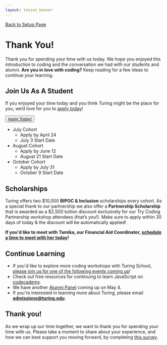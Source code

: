 ```yaml
---
layout: lesson_banner
---
```


<a href="../">Back to Setup Page</a>

# Thank You!
Thank you for spending your time with us today. We hope you enjoyed this introduction to coding and the conversation we had with our students and alumni. <strong>Are you in love with coding?</strong> Keep reading for a few ideas to continue your learning.

## Join Us As A Student
If you enjoyed your time today and you think Turing might be the place for you, we’d love for you to <a href="https://turingschool.my.site.com/ApplicantPortal/s/login/SelfRegister" target="blank">apply today</a>!

<button class="apply-today-btn"><a href="https://turingschool.my.site.com/ApplicantPortal/s/login/SelfRegister" target="blank">Apply Today!</a></button>

- July Cohort
  - Apply by April 24
  - July 3 Start Date
- August Cohort
  - Apply by June 12
  - August 21 Start Date
- October Cohort
  - Apply by July 31
  - October 9 Start Date

## Scholarships
Turing offers two $10,000 <strong>BIPOC & Inclusion</strong> scholarships every cohort. As a special thank to our partnership we also offer a <strong>Partnership Scholarship</strong> that is awarded as a $2,500 tuition discount exclusively for our Try Coding Partnership workshop attendees (that’s you!). Make sure to apply within 30 days of today & the discount will be automatically applied!

<!-- ### BIPOC Scholarship
Turing is committed to building a more diverse and inclusive tech community. We award scholarships to students who demonstrate a desire to authentically influence the tech industry, financial need, and personal background. Students from historically excluded and underrepresented communities -- Black, Indigenous, or People of Color (BIPOC) -- are encouraged to apply.

### Inclusion Scholarship
We work hard to build a culture of belonging at Turing where everyone is respected, appreciated, and valued. The Inclusion Scholarship is awarded to individuals who demonstrate a desire to increase inclusive practices in the tech industry, financial need, and personal background. We encourage students from all backgrounds to apply. -->

<strong>If you'd like to meet with Tamika, our Financial Aid Coordinator, <a href="https://go.oncehub.com/tamikaatturing" target="blank">schedule a time to meet with her today</a>!</strong>

## Continue Learning
- If you'd like to explore more coding workshops with Turing School, <a target="blank" href="https://turing.edu/try-coding">please join us for one of the following events coming up</a>!
- Check out free resources for continuing to learn JavaScript on <a target="blank" href="https://www.codecademy.com/catalog/language/javascript">codecademy</a>.
- We have another <a href="https://www.eventbrite.com/e/turing-alumni-panel-tickets-619440211347?_eboga=UA-103295514-1" target="blank">Alumni Panel</a> coming up on May 4. 
- If you're interested in learning more about Turing, please email <strong>admissions@turing.edu</strong>.

## Thank you!
As we wrap up our time together, we want to thank you for spending your time with us. Please take a moment to share about your experience, and how we can best support you moving forward, by completing <a href="https://docs.google.com/forms/d/e/1FAIpQLSdw1p2ey9d88VJ3-U-yXiaU411fc7zyG7Pd1AoTl3CzOYjL9Q/viewform" target="blank">this survey</a>.

<br>
<br>
<br>
